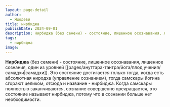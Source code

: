 ```yaml
---
layout: page-detail
author:
  - Яшодеви
title: нирбиджа
publishDate: 2024-09-01
description: Нирбиджа (без семени) - состояние, лишенное осознавания, лишенное сознания, один из уровней самадхи. Это состояние достигается только тогда, когда есть абсолютная ниродха (управление сознанием), тогда самскары йогина сгорают целиком, отсюда и название - нирбиджа.
tags:
  - нирбиджа
image:
---
```

**Нирбиджа** (без семени) - состояние, лишенное осознавания, лишенное сознания, один из уровней [[pages/ануттара-тантра/йога/плод учения/самадхи|самадхи]]. Это состояние достигается только тогда, когда есть абсолютная ниродха (управление сознанием), тогда самскары йогина сгорают целиком, отсюда и название - нирбиджа. Когда самскары полностью заканчиваются, сознание совершенно прекращается, это состояние называют нирбиджа, потому что в сознании больше нет необходимости.


